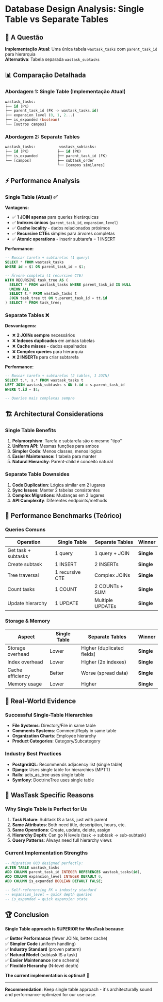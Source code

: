 # Database Design Analysis: Single Table vs Separate Tables

## 🤔 A Questão

**Implementação Atual**: Uma única tabela `wastask_tasks` com `parent_task_id` para hierarquia  
**Alternativa**: Tabela separada `wastask_subtasks`

## 📊 Comparação Detalhada

### Abordagem 1: Single Table (Implementação Atual)
```sql
wastask_tasks:
├── id (PK)
├── parent_task_id (FK -> wastask_tasks.id) 
├── expansion_level (0, 1, 2...)
├── is_expanded (boolean)
└── [outros campos]
```

### Abordagem 2: Separate Tables
```sql
wastask_tasks:           wastask_subtasks:
├── id (PK)             ├── id (PK)  
├── is_expanded         ├── parent_task_id (FK)
└── [campos]            ├── subtask_order
                        └── [campos similares]
```

## ⚡ Performance Analysis

### Single Table (Atual) ✅
**Vantagens:**
- ✅ **1 JOIN apenas** para queries hierárquicas
- ✅ **Indexes únicos** (`parent_task_id`, `expansion_level`)
- ✅ **Cache locality** - dados relacionados próximos
- ✅ **Recursive CTEs** simples para árvores completas
- ✅ **Atomic operations** - inserir subtarefa = 1 INSERT

**Performance:**
```sql
-- Buscar tarefa + subtarefas (1 query)
SELECT * FROM wastask_tasks 
WHERE id = $1 OR parent_task_id = $1;

-- Árvore completa (1 recursive CTE)
WITH RECURSIVE task_tree AS (
  SELECT * FROM wastask_tasks WHERE parent_task_id IS NULL
  UNION ALL
  SELECT t.* FROM wastask_tasks t 
  JOIN task_tree tt ON t.parent_task_id = tt.id
) SELECT * FROM task_tree;
```

### Separate Tables ❌
**Desvantagens:**
- ❌ **2 JOINs sempre** necessários
- ❌ **Indexes duplicados** em ambas tabelas
- ❌ **Cache misses** - dados espalhados
- ❌ **Complex queries** para hierarquia
- ❌ **2 INSERTs** para criar subtarefa

**Performance:**
```sql
-- Buscar tarefa + subtarefas (2 tables, 1 JOIN)
SELECT t.*, s.* FROM wastask_tasks t
LEFT JOIN wastask_subtasks s ON t.id = s.parent_task_id
WHERE t.id = $1;

-- Queries mais complexas sempre
```

## 🏗️ Architectural Considerations

### Single Table Benefits
1. **Polymorphism**: Tarefa e subtarefa são o mesmo "tipo"
2. **Uniform API**: Mesmas funções para ambos
3. **Simpler Code**: Menos classes, menos lógica
4. **Easier Maintenance**: 1 tabela para manter
5. **Natural Hierarchy**: Parent-child é conceito natural

### Separate Table Downsides
1. **Code Duplication**: Lógica similar em 2 lugares
2. **Sync Issues**: Manter 2 tabelas consistentes
3. **Complex Migrations**: Mudanças em 2 lugares
4. **API Complexity**: Diferentes endpoints/methods

## 🎯 Performance Benchmarks (Teórico)

### Queries Comuns

| Operation | Single Table | Separate Tables | Winner |
|-----------|--------------|-----------------|---------|
| Get task + subtasks | 1 query | 1 query + JOIN | **Single** |
| Create subtask | 1 INSERT | 2 INSERTs | **Single** |
| Tree traversal | 1 recursive CTE | Complex JOINs | **Single** |
| Count tasks | 1 COUNT | 2 COUNTs + SUM | **Single** |
| Update hierarchy | 1 UPDATE | Multiple UPDATEs | **Single** |

### Storage & Memory

| Aspect | Single Table | Separate Tables | Winner |
|--------|--------------|-----------------|---------|
| Storage overhead | Lower | Higher (duplicated fields) | **Single** |
| Index overhead | Lower | Higher (2x indexes) | **Single** |
| Cache efficiency | Better | Worse (spread data) | **Single** |
| Memory usage | Lower | Higher | **Single** |

## 🚀 Real-World Evidence

### Successful Single-Table Hierarchies
- **File Systems**: Directory/File in same table
- **Comments Systems**: Comment/Reply in same table  
- **Organization Charts**: Employee hierarchy
- **Product Categories**: Category/Subcategory

### Industry Best Practices
- **PostgreSQL**: Recommends adjacency list (single table)
- **Django**: Uses single table for hierarchies (MPTT)
- **Rails**: acts_as_tree uses single table
- **Symfony**: DoctrineTree uses single table

## 🎯 WasTask Specific Reasons

### Why Single Table is Perfect for Us

1. **Task Nature**: Subtask IS a task, just with parent
2. **Same Attributes**: Both need title, description, hours, etc.
3. **Same Operations**: Create, update, delete, assign
4. **Hierarchy Depth**: Can go N levels (task → subtask → sub-subtask)
5. **Query Patterns**: Always need full hierarchy views

### Current Implementation Strengths
```sql
-- Migration 003 designed perfectly:
ALTER TABLE wastask_tasks 
ADD COLUMN parent_task_id INTEGER REFERENCES wastask_tasks(id),
ADD COLUMN expansion_level INTEGER DEFAULT 0,
ADD COLUMN is_expanded BOOLEAN DEFAULT FALSE;

-- Self-referencing FK = industry standard
-- expansion_level = quick depth queries  
-- is_expanded = quick expansion state
```

## 🏆 Conclusion

**Single Table approach is SUPERIOR for WasTask because:**

✅ **Better Performance** (fewer JOINs, better cache)  
✅ **Simpler Code** (uniform handling)  
✅ **Industry Standard** (proven pattern)  
✅ **Natural Model** (subtask IS a task)  
✅ **Easier Maintenance** (one schema)  
✅ **Flexible Hierarchy** (N-level depth)

**The current implementation is optimal!** 🎯

---
**Recommendation**: Keep single table approach - it's architecturally sound and performance-optimized for our use case.